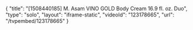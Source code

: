 {
    "title": "[1508440185] M. Asam VINO GOLD Body Cream 16.9 fl. oz. Duo",
    "type": "solo",
    "layout": "iframe-static",
    "videoId": "123178665",
    "url": "\/tvpembed\/123178665"
}